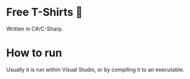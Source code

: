 # Free T-Shirts 👕

Written in C#/C-Sharp.

# How to run

Usually it is run within Visual Studio, or by compiling it to an executable.
